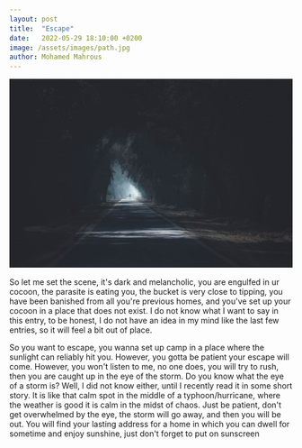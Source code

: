 ```yaml
---
layout: post
title:  "Escape"
date:   2022-05-29 18:10:00 +0200
image: /assets/images/path.jpg
author: Mohamed Mahrous
---
```

![Path](/assets/images/path.jpg)



So let me set the scene, it's dark and melancholic, you are engulfed in ur cocoon, the parasite is eating you, 
the bucket is very close to tipping, you have been banished from all you're previous homes, and you've set up your cocoon
in a place that does not exist. I do not know what I want to say in this entry, to be honest, I do not have an idea 
in my mind like the last few entries, so it will feel a bit out of place.  

So you want to escape, you wanna set up camp in a place where the sunlight can reliably hit you. However, you gotta be
 patient your escape will come. However, you won't listen to me, no one does, you will try to rush, then you are caught 
 up in the eye of the storm. Do you know what the eye of a storm is? Well, I did not know either, until I recently read it 
 in some short story. It is like that calm spot in the middle of a typhoon/hurricane, where the weather is good
 it is calm in the midst of chaos. Just be patient, don't get overwhelmed by the eye, the storm will go away, and then you
 will be out. You will find your lasting address for a home in which you can dwell for sometime and enjoy sunshine, 
 just don't forget to put on sunscreen